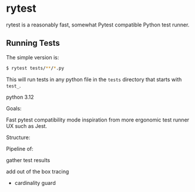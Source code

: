 # rytest

rytest is a reasonably fast, somewhat Pytest compatible Python test runner.

## Running Tests

The simple version is:

```bash
$ rytest tests/**/*.py 
```

This will run tests in any python file in the `tests` directory that starts with `test_`.

python 3.12

Goals:

Fast
pytest compatibility mode
inspiration from more ergonomic test runner UX such as Jest.

Structure:

Pipeline of:

gather
test
results


add out of the box tracing
- cardinality guard